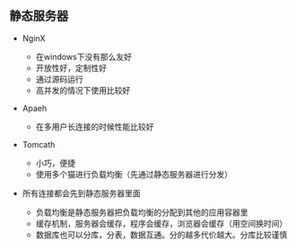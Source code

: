 ## 静态服务器
- NginX
    - 在windows下没有那么友好
    - 开放性好，定制性好
    - 通过源码运行
    - 高并发的情况下使用比较好
- Apaeh
    - 在多用户长连接的时候性能比较好
- Tomcath
    - 小巧，便捷
    - 使用多个猫进行负载均衡（先通过静态服务器进行分发）

- 所有连接都会先到静态服务器里面
    - 负载均衡是静态服务器把负载均衡的分配到其他的应用容器里
    - 缓存机制，服务器会缓存，程序会缓存，浏览器会缓存（用空间换时间）
    - 数据库也可以分库，分表，数据互通。分的越多代价越大。分库比较谨慎